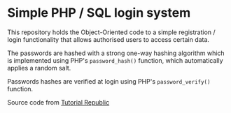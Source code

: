 # Simple PHP / SQL login system

This repository holds the Object-Oriented code to a simple registration / login functionality that allows authorised users to access certain data.

The passwords are hashed with a strong one-way hashing algorithm which is implemented using PHP's `password_hash()` function, which automatically applies a random salt.

Passwords hashes are verified at login using PHP's `password_verify()` function.

Source code from [Tutorial Republic](https://www.tutorialrepublic.com/php-tutorial/php-mysql-login-system.php)
